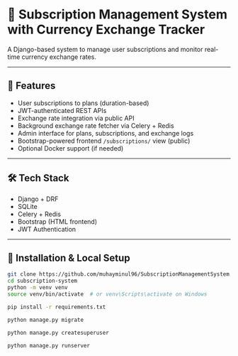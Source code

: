 # 🧾 Subscription Management System with Currency Exchange Tracker

A Django-based system to manage user subscriptions and monitor real-time currency exchange rates.

---

## 🚀 Features

- User subscriptions to plans (duration-based)
- JWT-authenticated REST APIs
- Exchange rate integration via public API
- Background exchange rate fetcher via Celery + Redis
- Admin interface for plans, subscriptions, and exchange logs
- Bootstrap-powered frontend `/subscriptions/` view (public)
- Optional Docker support (if needed)

---

## 🛠 Tech Stack

- Django + DRF
- SQLite
- Celery + Redis
- Bootstrap (HTML frontend)
- JWT Authentication

---

## 🧩 Installation & Local Setup

```bash
git clone https://github.com/muhayminul96/SubscriptionManagementSystem.git
cd subscription-system
python -m venv venv
source venv/bin/activate  # or venv\Scripts\activate on Windows

pip install -r requirements.txt

python manage.py migrate

python manage.py createsuperuser

python manage.py runserver

